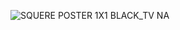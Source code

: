 
![SQUERE POSTER 1X1 BLACK_TV NA](https://github.com/user-attachments/assets/b6521cd1-6727-498c-b174-d859cdc77f90)
